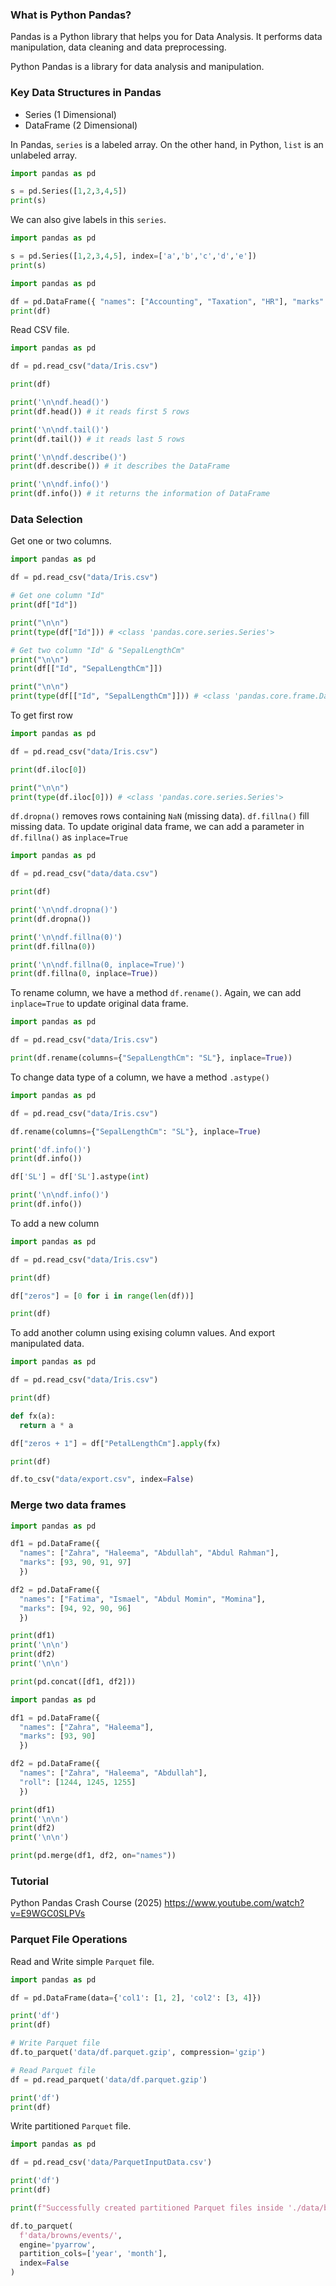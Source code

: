 ### What is Python Pandas?
Pandas is a Python library that helps you for Data Analysis. It performs data manipulation, data cleaning and data preprocessing.


Python Pandas is a library for data analysis and manipulation.


### Key Data Structures in Pandas
- Series (1 Dimensional)
- DataFrame (2 Dimensional)

In Pandas, `series` is a labeled array. On the other hand, in Python, `list` is an unlabeled array.

```python
import pandas as pd

s = pd.Series([1,2,3,4,5])
print(s)
```

We can also give labels in this `series`.

```python
import pandas as pd

s = pd.Series([1,2,3,4,5], index=['a','b','c','d','e'])
print(s)
```


```python
import pandas as pd

df = pd.DataFrame({ "names": ["Accounting", "Taxation", "HR"], "marks": [100, 53, 45] })
print(df)
```

Read CSV file.

```Python
import pandas as pd

df = pd.read_csv("data/Iris.csv")

print(df)

print('\n\ndf.head()')
print(df.head()) # it reads first 5 rows

print('\n\ndf.tail()')
print(df.tail()) # it reads last 5 rows

print('\n\ndf.describe()')
print(df.describe()) # it describes the DataFrame

print('\n\ndf.info()')
print(df.info()) # it returns the information of DataFrame
```

### Data Selection

Get one or two columns.

```python
import pandas as pd

df = pd.read_csv("data/Iris.csv")

# Get one column "Id"
print(df["Id"])

print("\n\n")
print(type(df["Id"])) # <class 'pandas.core.series.Series'>

# Get two column "Id" & "SepalLengthCm"
print("\n\n")
print(df[["Id", "SepalLengthCm"]])

print("\n\n")
print(type(df[["Id", "SepalLengthCm"]])) # <class 'pandas.core.frame.DataFrame'>
```

To get first row

```python
import pandas as pd

df = pd.read_csv("data/Iris.csv")

print(df.iloc[0])

print("\n\n")
print(type(df.iloc[0])) # <class 'pandas.core.series.Series'>
```

`df.dropna()` removes rows containing `NaN` (missing data).
`df.fillna()` fill missing data.
To update original data frame, we can add a parameter in `df.fillna()` as `inplace=True`

```python
import pandas as pd

df = pd.read_csv("data/data.csv")

print(df)

print('\n\ndf.dropna()')
print(df.dropna())

print('\n\ndf.fillna(0)')
print(df.fillna(0))

print('\n\ndf.fillna(0, inplace=True)')
print(df.fillna(0, inplace=True))
```

To rename column, we have a method `df.rename()`. Again, we can add `inplace=True` to update original data frame.

```python
import pandas as pd

df = pd.read_csv("data/Iris.csv")

print(df.rename(columns={"SepalLengthCm": "SL"}, inplace=True))
```

To change data type of a column, we have a method `.astype()`

```python
import pandas as pd

df = pd.read_csv("data/Iris.csv")

df.rename(columns={"SepalLengthCm": "SL"}, inplace=True)

print('df.info()')
print(df.info())

df['SL'] = df['SL'].astype(int)

print('\n\ndf.info()')
print(df.info())
```

To add a new column

```python
import pandas as pd

df = pd.read_csv("data/Iris.csv")

print(df)

df["zeros"] = [0 for i in range(len(df))]

print(df)
```

To add another column using exising column values.
And export manipulated data.

```python
import pandas as pd

df = pd.read_csv("data/Iris.csv")

print(df)

def fx(a):
  return a * a

df["zeros + 1"] = df["PetalLengthCm"].apply(fx)

print(df)

df.to_csv("data/export.csv", index=False)
```

### Merge two data frames

```python
import pandas as pd

df1 = pd.DataFrame({
  "names": ["Zahra", "Haleema", "Abdullah", "Abdul Rahman"],
  "marks": [93, 90, 91, 97]
  })

df2 = pd.DataFrame({
  "names": ["Fatima", "Ismael", "Abdul Momin", "Momina"],
  "marks": [94, 92, 90, 96]
  })

print(df1)
print('\n\n')
print(df2)
print('\n\n')

print(pd.concat([df1, df2]))
```

```python
import pandas as pd

df1 = pd.DataFrame({
  "names": ["Zahra", "Haleema"],
  "marks": [93, 90]
  })

df2 = pd.DataFrame({
  "names": ["Zahra", "Haleema", "Abdullah"],
  "roll": [1244, 1245, 1255]
  })

print(df1)
print('\n\n')
print(df2)
print('\n\n')

print(pd.merge(df1, df2, on="names"))
```

### Tutorial
Python Pandas Crash Course (2025)
https://www.youtube.com/watch?v=E9WGC0SLPVs



### Parquet File Operations

Read and Write simple `Parquet` file.
```python
import pandas as pd

df = pd.DataFrame(data={'col1': [1, 2], 'col2': [3, 4]})

print('df')
print(df)

# Write Parquet file
df.to_parquet('data/df.parquet.gzip', compression='gzip')

# Read Parquet file
df = pd.read_parquet('data/df.parquet.gzip')

print('df')
print(df)
```

Write partitioned `Parquet` file.
```python
import pandas as pd

df = pd.read_csv('data/ParquetInputData.csv')

print('df')
print(df)

print(f"Successfully created partitioned Parquet files inside './data/browns/' folder.")

df.to_parquet(
  f'data/browns/events/',
  engine='pyarrow',
  partition_cols=['year', 'month'],
  index=False
)
```
